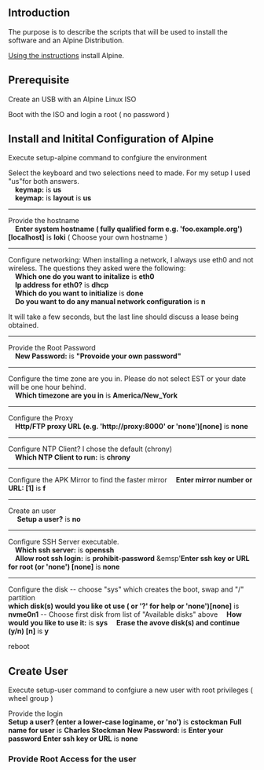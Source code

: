 ## Introduction
The purpose is to describe the scripts that will be used to install the software and an Alpine Distribution.

[Using the instructions](https://wiki.alpinelinux.org/wiki/Installation) install Alpine. 

## Prerequisite

Create an USB with an Alpine Linux ISO

Boot with the ISO and login a root ( no password )

## Install and Initital Configuration of Alpine

Execute setup-alpine command to confgiure the environment

Select the keyboard and two selections need to made.  For my setup I used "us"for both answers.<br> 
  &emsp;**keymap:** is **us**<br>
  &emsp;**keymap:** is **layout** is **us**
<hr>

Provide the hostname<br>
&emsp;**Enter system hostname ( fully qualified form e.g. 'foo.example.org')[localhost]** is **loki** ( Choose your own hostname )
<hr>

Configure networking: When installing a network, I always use eth0 and not wireless.  The questions they asked were the following:<br>
&emsp;**Which one do you want to initalize** is **eth0**<br>
&emsp;**Ip address for eth0?** is **dhcp**<br>
&emsp;**Which do you want to initialize** is **done**<br>
&emsp;**Do you want to do any manual network configuration** is **n**

It will take a few seconds, but the last line should discuss a lease being obtained.
<hr>

Provide the Root Password<br>
&emsp;**New Password:** is **&quot;Provoide your own password&quot;**
<hr>

Configure the time zone are you in.  Please do not select EST or your date will be one hour behind.<br>
&emsp;**Which timezone are you in** is **America/New_York**
<hr>

Configure the Proxy<br>
&emsp;**Http/FTP proxy URL (e.g. 'http://proxy:8000' or 'none')[none]** is **none**
<hr>

Configure NTP Client?  I chose the default (chrony)<br>
&emsp;**Which NTP Client to run:** is **chrony**
<hr>

Configure the APK Mirror to find the faster mirror
&emsp;**Enter mirror number or URL: [1]** is **f**
<hr>

Create an user<br>
&emsp; **Setup a user?** is **no**
<hr>

Configure SSH Server executable.<br>
&emsp;**Which ssh server:** is **openssh**<br>
&emsp;**Allow root ssh login:** is **prohibit-password**
&emsp'**Enter ssh key or URL for root (or 'none') [none]** is **none**
<hr>

Configure the disk -- choose "sys" which creates the boot, swap and "/" partition<br>
**which disk(s) would you like ot use ( or '?' for help or 'none')[none]** is **nvme0n1** -- Choose first disk from list of "Available disks" above
&emsp;**How would you like to use it:** is **sys**
&emsp;**Erase the avove disk(s) and continue (y/n) [n]** is **y**
<br>

reboot

## Create User

Execute setup-user command to confgiure a new user with root privileges ( wheel group )

Provide the login<br>
**Setup a user? (enter a lower-case loginame, or 'no')** is **cstockman**
**Full name for user** is **Charles Stockman**
**New Password:** is **Enter your password**
**Enter ssh key or URL** is **none**

### Provide Root Access for the user



